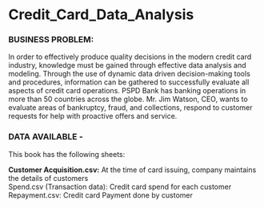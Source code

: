 # Credit_Card_Data_Analysis

### BUSINESS PROBLEM:
In order to effectively produce quality decisions in the modern credit card industry, knowledge 
must be gained through effective data analysis and modeling. Through the use of dynamic data driven decision-making tools and procedures, information can be gathered to successfully evaluate 
all aspects of credit card operations. PSPD Bank has banking operations in more than 50 countries 
across the globe. Mr. Jim Watson, CEO, wants to evaluate areas of bankruptcy, fraud, and 
collections, respond to customer requests for help with proactive offers and service.

### DATA AVAILABLE -
This book has the following sheets:

 **Customer Acquisition.csv:** At the time of card issuing, company maintains the details of customers</br>
 Spend.csv (Transaction data): Credit card spend for each customer</br>
 Repayment.csv: Credit card Payment done by customer
